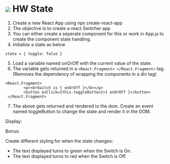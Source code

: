# ![](https://ga-dash.s3.amazonaws.com/production/assets/logo-9f88ae6c9c3871690e33280fcf557f33.png) HW State

1. Create a new React App using npx create-react-app
2. The objective is to create a react Switcher app
3. You can either create a seperate component for this or work in App.js to create the component state handling.
4. Initialize a state as below
```
state = { toggle: false }
```
5. Load a variable named onOrOff with the current value of the state.
6. The variable gets returned in a `<React.Fragment> </React.Fragment>` tag. (Removes the dependency of wrapping the components in a div tag)
```   
<React.Fragment>
        <p><b>Switch is { onOrOff }</b></p>
        <button onClick={this.toggleButton}>{ onOrOff }</button>
 </React.Fragment>
 ```
 7. The above gets returned and rendered to the dom. Create an event named toggleButton to change the state and render it in the DOM.
 
 Display:
 
 
 
 
 Bonus:
 
 Create different styling for when the state changes:
 - The text displayed turns to green when the Switch is On.
 - The text displayed turns to red when the Switch is Off.
